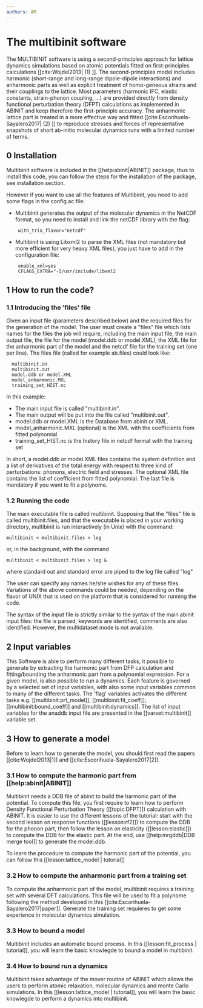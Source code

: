 ```yaml
---
authors: AM
---
```


# The multibinit software

The MULTIBINIT software is using a second-principles approach for lattice dynamics simulations based on atomic potentials fitted on first-principles calculations [[cite:Wojdel2013| (1) ]]. The second-principles model includes harmonic (short-range and long-range dipole-dipole interactions) and anharmonic parts as well as explicit treatment of homo-geneous strains and their couplings to the lattice. Most parameters (harmonic IFC, elastic constants, strain-phonon coupling, ...) are provided directly from density functional perturbation theory (DFPT) calculations as implemented in ABINIT and keep therefore the first-principle accuracy. The anharmonic lattice part is treated in a more effective way and fitted [[cite:Escorihuela-Sayalero2017| (2) ]] to reproduce stresses and forces of representative snapshots of short ab-initio molecular dynamics runs with a limited number of terms.


## 0 Installation  

Multibinit software is included in the [[help:abinit|ABINIT]] package, thus to install this code, you can follow the steps for the installation of the package, see installation section.

However if you want to use all the features of Multibinit, you need to add some flags in the config.ac file:
  
 * Multibinit generates the output of the molecular dynamics in the NetCDF format, so you need to install and link the netCDF library with the flag:

        with_trio_flavor="netcdf"

*  Multibinit is using Libxml2 to parse the XML files (not mandatory but more efficient for very heavy XML files), you just have to add in the configuration file:
  
        enable_xml=yes
        CFLAGS_EXTRA="-I/usr/include/libxml2  


## 1 How to run the code?

### 1.1 Introducing the 'files' file

Given an input file (parameters described below) and the required files for the generation of the model. The user must create a "files" file which lists names for the files the job will require, including the main input file, the main output file, the file for the model (model.ddb or model.XML), the XML file for the anharmonic part of the model and the netcdf file for the training set (one per line).
The files file (called for example ab.files) could look like:
 
      multibinit.in
      multibinit.out
      model.ddb or model.XML
      model_anharmonic.MXL
      training_set_HIST.nc

In this example:

  * The main input file is called "multibinit.in".
  * The main output will be put into the file called "multibinit.out".
  * model.ddb or model.XML is the Database from abinit or XML.
  * model_anharmonic.MXL (optional) is the XML with the coefficients from fitted polynomial
  * training_set_HIST.nc is the history file in netcdf format with the training set

In short, a model.ddb or model.XML files contains the system definition and a list of derivatives of the total energy with respect to three kind of perturbations: phonons, electric field and stresses. The optional XML file contains the list of coefficient from fitted polynomial. The last file is mandatory if you want to fit a polynome.

### 1.2 Running the code

The main executable file is called multibinit. Supposing that the "files" file is
called multibinit.files, and that the executable is placed in your working
directory, multibinit is run interactively (in Unix) with the command:

    multibinit < multibinit.files > log
  
or, in the background, with the command

    multibinit < multibinit.files > log &

where standard out and standard error are piped to the log file called "log"

The user can specify any names he/she wishes for any of these files. Variations of the
above commands could be needed, depending on the flavor of UNIX that is used
on the platform that is considered for running the code.

The syntax of the input file is strictly similar to the syntax of the main
abinit input files: the file is parsed, keywords are identified, comments are
also identified. However, the multidataset mode is not available.

## 2 Input variables
  
This Software is able to perform many different tasks, it possible to generate by extracting the harmonic part from DFP calculation and fitting/bounding the anharmonic part from a polynomial expression. For a given model, is also possible to run a dynamics. Each feature is governed by a selected set of input variables, with also some input variables common to many of the different tasks. The 'flag' variables activates the different tasks e.g. [[multibinit:prt_model]], [[multibinit:fit_coeff]], [[multibinit:bound_coeff]] and [[multibinit:dynamics]].
The list of input variables for the anaddb input file are presented in the
[[varset:multibinit]] variable set.

## 3 How to generate a model

Before to learn how to generate the model, you should first read the papers [[cite:Wojdel2013|1]] and [[cite:Escorihuela-Sayalero2017|2]].

### 3.1 How to compute the harmonic part from [[help:abinit|ABINIT]]

Multibinit needs a DDB file of abinit to build the harmonic part of the potential. To compute this file, you first require to learn how to perform Density Functional Perturbation Theory ([[topic:DFPT]]) calculation with ABINIT. It is easier to use the different lessons of the tutorial: start with the second lesson on
response functions ([[lesson:rf2]]) to compute the DDB for the phonon part, then follow the lesson on elasticity ([[lesson:elastic]]) to compute the DDB for the elastic part. 
At the end, use [[help:mrgddb|DDB merge tool]] to generate the model.ddb.

To learn the procedure to compute the  harmonic part of the potential, you can follow this [[lesson:lattice_model | tutorial]]

### 3.2 How to compute the anharmonic part from a training set

To compute the anharmonic part of the model, multibinit requires a training set with several DFT calculations. This file will be used to fit a polynome following the method developed in this [[cite:Escorihuela-Sayalero2017|paper]]. Generate the training set requieres to get some experience in molecular dynamics simulation. 

### 3.3 How to bound a model

Multibinit includes an automatic bound process.
In this [[lesson:fit_process | tutorial]], you will learn the basic knowlegde to bound a model in multibinit.

### 3.4 How to bound run a dynamics

Multibinit takes advantage of the mover routine of ABINIT which allows the users to perform atomic relaxation, molecular dynamics and monte Carlo simulations.
In this [[lesson:lattice_model | tutorial]], you will learn the basic knowlegde to perform a dynamics into multibinit.
